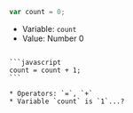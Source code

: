 ```javascript
var count = 0;
```
 
* Variable: `count`
* Value: Number 0
 
~~~
 
```javascript
count = count + 1;
```
 
* Operators: `=`, `+`
* Variable `count` is `1`...?
